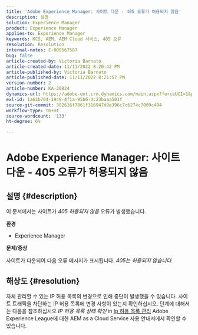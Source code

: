 ```yaml
---
title: 'Adobe Experience Manager: 사이트 다운 - 405 오류가 허용되지 않음'
description: 설명
solution: Experience Manager
product: Experience Manager
applies-to: Experience Manager
keywords: KCS, AEM, AEM Cloud 서비스, 405 오류
resolution: Resolution
internal-notes: E-000567587
bug: false
article-created-by: Victoria Barnato
article-created-date: 11/11/2022 8:20:42 PM
article-published-by: Victoria Barnato
article-published-date: 11/11/2022 8:21:57 PM
version-number: 2
article-number: KA-20824
dynamics-url: https://adobe-ent.crm.dynamics.com/main.aspx?forceUCI=1&pagetype=entityrecord&etn=knowledgearticle&id=fecb6b4a-fe61-ed11-9561-6045bd006793
exl-id: 1a63b704-1949-4f1a-95b6-4c23baaa501f
source-git-commit: 382616f7861f316947d9e396c7c6274c7009c494
workflow-type: tm+mt
source-wordcount: '133'
ht-degree: 6%

---
```


# Adobe Experience Manager: 사이트 다운 - 405 오류가 허용되지 않음

## 설명 {#description}


이 문서에서는 사이트가 *405 허용되지 않음* 오류가 발생했습니다.

<b>환경</b>

- Experience Manager


<b>문제/증상</b>

사이트가 다운되어 다음 오류 메시지가 표시됩니다. *405는 허용되지 않습니다.*


## 해상도 {#resolution}


자체 관리할 수 있는 IP 허용 목록의 변경으로 인해 중단이 발생했을 수 있습니다. 사이트 트래픽을 차단하는 IP 허용 목록에 변경 사항이 있는지 확인하십시오. 단계에 대해서는 다음을 참조하십시오 *IP 허용 목록 상태 확인* in [Ip 허용 목록 관리](https://experienceleague.adobe.com/docs/experience-manager-cloud-service/content/implementing/using-cloud-manager/ip-allow-lists/managing-ip-allow-lists.html?lang=en) Adobe Experience League에 대한 AEM as a Cloud Service 사용 안내서에서 확인할 수 있습니다.
